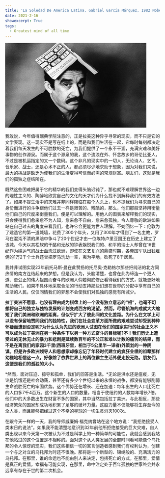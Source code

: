 ```yaml
---
title: 'La Soledad De America Latina, Gabriel García Márquez, 1982 Nobel prize in literature speeches'
date: 2021-2-16
showexcerpt: True
tags:
  - Greatest mind of all time
---
```


![style](../images/marquez.jpg)

我敢说，今年值得瑞典学院注意的，正是拉美这种异乎寻常的现实，而不只是它的文学表现。这一现实不是写在纸上的，而是和我们生活在一起，它每时每刻都决定着我们每天发生的不可胜数的死亡，为我们提供了一个永不干涸，充满灾难和美好事物的创作源泉。而属于这个源泉的我，这个流浪在外、怀念故乡的哥伦比亚人，不过是被机运指定的又一个数码。这个非凡的现实中的一切人，无论诗人、乞丐、音乐家、战士，还是心术不正的人，都必须尽少地求助于想象，因为对我们来说，最大的挑战是缺乏为使我们的生活变得可信而必需的常规财富。朋友们，这就是我们的孤独之症结所在。

既然这些困难把属于它的精华的我们变得头脑迟钝了，那也就不难理解世界这一边的理性主义的、陶醉地欣赏自己的文化的天才们为什么找不到解释我们的有效方法了。如果不提生活中的灾难并非同样降临在每个人头上，也不提我们为寻求自己的身份而进行的斗争跟他们过去一样是艰苦的、残酷的，那么，他们那般坚持用衡量他们自己的尺度来衡量我们，便是可以理解的。用他人的图表来解释我们的现实，只会使得我们愈来愈不为人知，愈来愈不自由，愈来愈孤独。令人尊敬的欧洲如果站在自己过去的角度来看我们，也许它会更能为世人理解。不妨回忆一下：伦敦为了建造它的第一道城墙，花费了300个年头，又用了300年才得到了一名主教，罗马在混沌不清的黑暗中争斗了20个世纪才由一位埃特卢里亚国王在历史上建立了该城，今天以其松软的干酪和无敌的钟表娱悦我们的、和平的瑞士人却曾在16世纪作为碰运气的战士血洗过欧洲，即使在文艺复兴的鼎盛时期，各帝国军队出钱雇佣的1万2千个士兵还曾把罗马洗劫一空，夷为平地，砍死了8千居民。

我并非试图实现23年前托马斯·曼在此赞扬的托尼奥·克勒格尔那些把纯洁的北方同热情的南方连结起来的梦想。但是我认为，头脑清楚，也曾在此为缔造一个更人道、更公正的伟大祖国而奋斗的欧洲人倘若彻底修正看待我们的方式，就能更好地帮助我们。如果不具体地采取合法的行动支持那些幻想在世界的分配中享有自己的生活的人民，仅仅同情我们的梦想不会使我们对孤独的感觉有所减少。

**拉丁美洲不愿意、也没有理由成为棋盘上的一个没有独立意志的“相”，也毫不幻想将自己的独立与独特发展的计划变成西方的渴望。然而，尽管航海的成就大大缩短了我们美洲和欧洲的距离，但似乎扩大了彼此间的文化差距。为什么在文学上可以没有保留地赞同我们的独特性，我们在社会变革方面所做的艰难尝试却受到种种怀疑而遭到否定呢?为什么认为先进的欧洲人试图在他们的国家实行的社会正义不可以成为拉丁美洲在另一种条件下以另一种方式奋斗的目标呢?不！我们历史上遭受过的无休无止的暴力和悲剧是延续数百年的不公正和难以计数的痛苦的结果，而不是在离我们的家园3千里(西班牙里，相当于5公里半—译者)外策划的一种阴谋。但是许多欧洲领导人和思想家却像忘记了年轻时代建立的疯狂业绩的祖辈那样幼稚地相信这一点，好像除了依靠世界上的两位霸主生活外便走投无路。朋友们，这便是我们的孤独的大小。**

*然而，面对压迫、掠夺和孤单，我们的回答是生活。*无论是洪水还是瘟疫，无论是饥饿还是社会动荡，甚至还有多少个世纪以来的永恒的战争，都没有能够削弱生命战胜死亡的牢固优势。这个优势还在增长、还在加速：每年出生的人口比死亡的人口多7千4百万。这个新生的人口的数量，相当于使纽约的人数每年增长7倍。他们中的大多数出生在财富不多的国家，其中当然包括拉丁美洲。与此相反，那些经济繁荣的国家却成功地积累了足够的破坏力量。这股力量不仅能够将生存至今的全人类，而且能够把经过这个不幸的星球的一切生灵消灭100次。

在跟今天一样的一天，我的导师威廉姆·福克纳曾站在这个地方说：“我拒绝接受人类末日的说法”。如果我不能清楚地意识到32年前他所拒绝接受的巨大灾难，自人类出现以来今天第一次被认为不过是科学上的一种简单的可能性，我就会感到我站在他站过的这个位置是不相称的。面对这个从人类发展的全部时间看可能像个乌托邦的令人惊讶的现实，我们这些相信一切的寓言创造者感到我们有权利认为，创建一个与之对立的乌托邦为时还不很晚。那将是一个新型的、锦绣般的、充满活力的乌托邦。在那里，谁的命运也不能由别人来决定，包括死亡的方式，在那里，爱情是真正的爱情，幸福有可能实现，在那里，命中注定处于百年孤独的世家终会并永远享有存在于世的第二次机会。